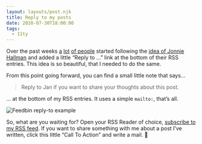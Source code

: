 ```yaml
---
layout: layouts/post.njk
title: Reply to my posts
date: 2020-07-30T18:00:00
tags:
  - 11ty
---
```


Over the past weeks [a](https://ethanmarcotte.com/wrote/replyin/) [lot](https://www.robinrendle.com/notes/reply-links-in-rss-feeds) [of people](https://email-is-good.com/2020/07/14/rss-with-reply-via-email/) started following the [idea of Jonnie Hallman](https://destroytoday.com/blog/reply-link-in-rss-feed-posts) and added a little “Reply to …” link at the bottom of their RSS entries. This idea is so beautiful, that I needed to do the same.

From this point going forward, you can find a small little note that says…

> Reply to Jan if you want to share your thoughts about this post.

… at the bottom of my RSS entries. It uses a simple `mailto:`, that’s all.

![Feedbin reply-to example](/uploads/journal/feedbin-reply-to-example.jpg)

So, what are you waiting for? Open your RSS Reader of choice, [subscribe to my RSS feed](/journal/feed.xml). If you want to share something with me about a post I’ve written, click this little “Call To Action” and write a mail. 💌
